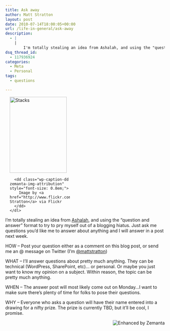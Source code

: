 ```yaml
---
title: Ask away
author: Matt Stratton
layout: post
date: 2010-07-14T18:00:05+00:00
url: /life-in-general/ask-away
description:
  - |
    |
        I'm totally stealing an idea from Ashalah, and using the "question and answer" format to try to pry myself out of a blogging hiatus. Just ask me questions (by commenting on the blog post) you'd like me to answer about anything and I will answer in a post next week. 
dsq_thread_id:
  - 117936924
categories:
  - Meta
  - Personal
tags:
  - questions

---
```

<div class="zemanta-img" style="margin: 1em; display: block;">
  <div>
    <dl class="wp-caption alignright" style="width: 190px;">
      <dt class="wp-caption-dt">
        <a href="http://www.flickr.com/photos/84661389@N00/3834595289"><img title="Stacks" src="http://farm3.static.flickr.com/2505/3834595289_afc4af18c1_m.jpg" alt="Stacks" width="180" height="240" /></a>
      </dt>
      
      <dd class="wp-caption-dd zemanta-img-attribution" style="font-size: 0.8em;">
        Image by <a href="http://www.flickr.com/photos/84661389@N00/3834595289">Matt Stratton</a> via Flickr
      </dd>
    </dl>
  </div>
</div>

I&#8217;m totally stealing an idea from <a href="http://ashalah.com" target="_blank">Ashalah</a>, and using the &#8220;question and answer&#8221; format to try to pry myself out of a blogging hiatus. Just ask me questions you&#8217;d like me to answer about anything and I will answer in a post next week.

HOW &#8211; Post your question either as a comment on this blog post, or send me an @ message on Twitter (I&#8217;m <a href="http://twitter.com/mattstratton" target="_blank">@mattstratton</a>)

WHAT &#8211; I&#8217;ll answer questions about pretty much anything. They can be technical (WordPress, SharePoint, etc)&#8230; or personal. Or maybe you just want to know my opinion on a subject. Within reason, the topic can be pretty much anything.

WHEN &#8211; The answer post will most likely come out on Monday&#8230;I want to make sure there&#8217;s plenty of time for folks to pose their questions.

WHY &#8211; Everyone who asks a question will have their name entered into a drawing for a nifty prize. The prize is currently TBD, but it&#8217;ll be cool, I promise.

<div class="zemanta-pixie" style="margin-top: 10px; height: 15px;">
  <a class="zemanta-pixie-a" title="Enhanced by Zemanta" href="http://www.zemanta.com/"><img class="zemanta-pixie-img" style="border: none; float: right;" src="http://img.zemanta.com/zemified_a.png?x-id=a5dce7fc-cafb-4a46-872f-caeebe29abd5" alt="Enhanced by Zemanta" /></a><span class="zem-script pretty-attribution"></span>
</div>